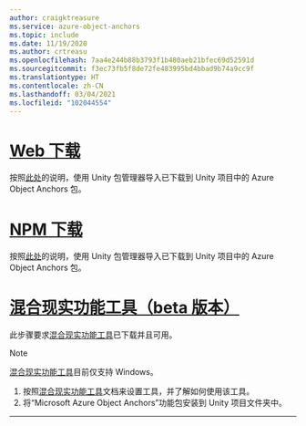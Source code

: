 ```yaml
---
author: craigktreasure
ms.service: azure-object-anchors
ms.topic: include
ms.date: 11/19/2020
ms.author: crtreasu
ms.openlocfilehash: 7aa4e244b88b3793f1b480aeb21bfec69d52591d
ms.sourcegitcommit: f3ec73fb5f8de72fe483995bd4bbad9b74a9cc9f
ms.translationtype: HT
ms.contentlocale: zh-CN
ms.lasthandoff: 03/04/2021
ms.locfileid: "102044554"
---
```

# <a name="web-download"></a>[Web 下载](#tab/unity-package-web-ui)

按照<a href="https://docs.unity3d.com/Manual/upm-ui-tarball.html" target="_blank">此处</a>的说明，使用 Unity 包管理器导入已下载到 Unity 项目中的 Azure Object Anchors 包。

# <a name="npm-download"></a>[NPM 下载](#tab/unity-package-npm)

按照<a href="https://docs.unity3d.com/Manual/upm-ui-tarball.html" target="_blank">此处</a>的说明，使用 Unity 包管理器导入已下载到 Unity 项目中的 Azure Object Anchors 包。

# <a name="mixed-reality-feature-tool-beta"></a>[混合现实功能工具（beta 版本）](#tab/unity-package-mixed-reality-feature-tool)

此步骤要求<a href="https://aka.ms/MRFeatureToolDocs" target="_blank">混合现实功能工具</a>已下载并且可用。

> [!NOTE]
> <a a href="https://aka.ms/MRFeatureToolDocs" target="_blank">混合现实功能工具</a>目前仅支持 Windows。

1. 按照<a href="https://aka.ms/MRFeatureToolDocs" target="_blank">混合现实功能工具</a>文档来设置工具，并了解如何使用该工具。
2. 将“Microsoft Azure Object Anchors”功能包安装到 Unity 项目文件夹中。

---
